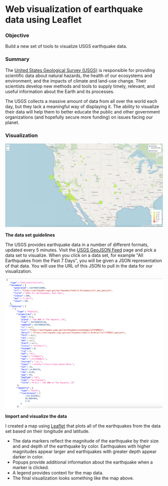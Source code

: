 # Web visualization of earthquake data using Leaflet

### Objective

Build a new set of tools to visualize USGS earthquake data.

### Summary

The [United States Geological Survey (USGS)](https://www.usgs.gov) is responsible for providing scientific data about natural hazards, the health of our ecosystems and environment; and the impacts of climate and land-use change. Their scientists develop new methods and tools to supply timely, relevant, and useful information about the Earth and its processes.

The USGS collects a massive amount of data from all over the world each day, but they lack a meaningful way of displaying it. The ability to visualize their data will help them to better educate the public and other government organizations (and hopefully secure more funding) on issues facing our planet.

### Visualization

![01_MAP](images/01_MAP.png)

**The data set guidelines**

The USGS provides earthquake data in a number of different formats, updated every 5 minutes. Visit the [USGS GeoJSON Feed](http://earthquake.usgs.gov/earthquakes/feed/v1.0/geojson.php) page and pick a data set to visualize. When you click on a data set, for example "All Earthquakes from the Past 7 Days", you will be given a JSON representation of that data. You will use the URL of this JSON to pull in the data for our visualization.

![01_JSON](images/02_JSON.png)

**Import and visualize the data**

I created a map using [Leaflet](https://leafletjs.com) that plots all of the earthquakes from the data set based on their longitude and latitude.
   * The data markers reflect the magnitude of the earthquake by their size and and depth of the earthquake by color. Earthquakes with higher magnitudes  appear larger and earthquakes with greater depth appear darker in color.
   * Popups provide additional information about the earthquake when a marker is clicked.
   * A legend provides context for the map data.
   * The final visualization looks something like the map above.
